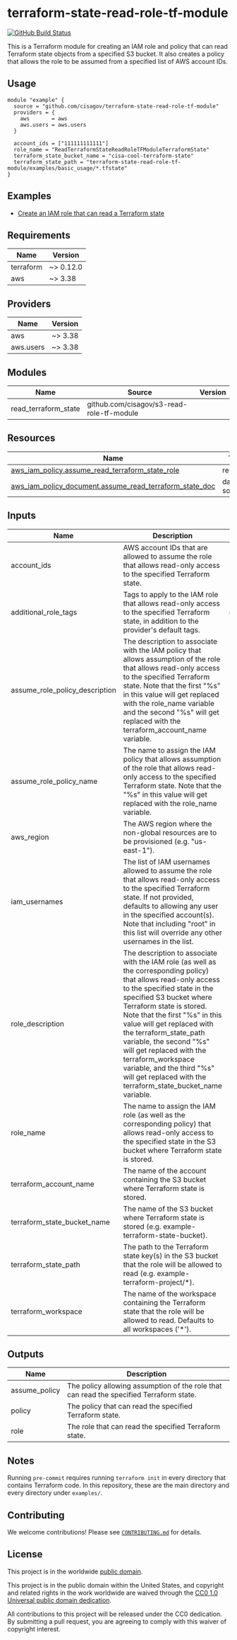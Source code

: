 # terraform-state-read-role-tf-module #

[![GitHub Build Status](https://github.com/cisagov/terraform-state-read-role-tf-module/workflows/build/badge.svg)](https://github.com/cisagov/terraform-state-read-role-tf-module/actions)

This is a Terraform module for creating an IAM role and policy that can
read Terraform state objects from a specified S3 bucket.  It also creates
a policy that allows the role to be assumed from a specified list of AWS
account IDs.

## Usage ##

```hcl
module "example" {
  source = "github.com/cisagov/terraform-state-read-role-tf-module"
  providers = {
    aws       = aws
    aws.users = aws.users
  }

  account_ids = ["111111111111"]
  role_name = "ReadTerraformStateReadRoleTFModuleTerraformState"
  terraform_state_bucket_name = "cisa-cool-terraform-state"
  terraform_state_path = "terraform-state-read-role-tf-module/examples/basic_usage/*.tfstate"
}
```

## Examples ##

* [Create an IAM role that can read a Terraform state](https://github.com/cisagov/terraform-state-read-role-tf-module/tree/develop/examples/basic_usage)

## Requirements ##

| Name | Version |
|------|---------|
| terraform | ~> 0.12.0 |
| aws | ~> 3.38 |

## Providers ##

| Name | Version |
|------|---------|
| aws | ~> 3.38 |
| aws.users | ~> 3.38 |

## Modules ##

| Name | Source | Version |
|------|--------|---------|
| read\_terraform\_state | github.com/cisagov/s3-read-role-tf-module |  |

## Resources ##

| Name | Type |
|------|------|
| [aws_iam_policy.assume_read_terraform_state_role](https://registry.terraform.io/providers/hashicorp/aws/latest/docs/resources/iam_policy) | resource |
| [aws_iam_policy_document.assume_read_terraform_state_doc](https://registry.terraform.io/providers/hashicorp/aws/latest/docs/data-sources/iam_policy_document) | data source |

## Inputs ##

| Name | Description | Type | Default | Required |
|------|-------------|------|---------|:--------:|
| account\_ids | AWS account IDs that are allowed to assume the role that allows read-only access to the specified Terraform state. | `list(string)` | `[]` | no |
| additional\_role\_tags | Tags to apply to the IAM role that allows read-only access to the specified Terraform state, in addition to the provider's default tags. | `map(string)` | `{}` | no |
| assume\_role\_policy\_description | The description to associate with the IAM policy that allows assumption of the role that allows read-only access to the specified Terraform state.  Note that the first "%s" in this value will get replaced with the role\_name variable and the second "%s" will get replaced with the terraform\_account\_name variable. | `string` | `"Allow assumption of the %s role in the %s account."` | no |
| assume\_role\_policy\_name | The name to assign the IAM policy that allows assumption of the role that allows read-only access to the specified Terraform state.  Note that the "%s" in this value will get replaced with the role\_name variable. | `string` | `"Assume%s"` | no |
| aws\_region | The AWS region where the non-global resources are to be provisioned (e.g. "us-east-1"). | `string` | `"us-east-1"` | no |
| iam\_usernames | The list of IAM usernames allowed to assume the role that allows read-only access to the specified Terraform state.  If not provided, defaults to allowing any user in the specified account(s).  Note that including "root" in this list will override any other usernames in the list. | `list(string)` | `["root"]` | no |
| role\_description | The description to associate with the IAM role (as well as the corresponding policy) that allows read-only access to the specified state in the specified S3 bucket where Terraform state is stored.  Note that the first "%s" in this value will get replaced with the terraform\_state\_path variable, the second "%s" will get replaced with the terraform\_workspace variable, and the third "%s" will get replaced with the terraform\_state\_bucket\_name variable. | `string` | `"Allows read-only access to the Terraform state at '%s' for the '%s' workspace(s) in the %s S3 bucket."` | no |
| role\_name | The name to assign the IAM role (as well as the corresponding policy) that allows read-only access to the specified state in the S3 bucket where Terraform state is stored. | `string` | n/a | yes |
| terraform\_account\_name | The name of the account containing the S3 bucket where Terraform state is stored. | `string` | `"Terraform"` | no |
| terraform\_state\_bucket\_name | The name of the S3 bucket where Terraform state is stored (e.g. example-terraform-state-bucket). | `string` | n/a | yes |
| terraform\_state\_path | The path to the Terraform state key(s) in the S3 bucket that the role will be allowed to read (e.g. example-terraform-project/*). | `string` | n/a | yes |
| terraform\_workspace | The name of the workspace containing the Terraform state that the role will be allowed to read.  Defaults to all workspaces ('*'). | `string` | `"*"` | no |

## Outputs ##

| Name | Description |
|------|-------------|
| assume\_policy | The policy allowing assumption of the role that can read the specified Terraform state. |
| policy | The policy that can read the specified Terraform state. |
| role | The role that can read the specified Terraform state. |

## Notes ##

Running `pre-commit` requires running `terraform init` in every directory that
contains Terraform code. In this repository, these are the main directory and
every directory under `examples/`.

## Contributing ##

We welcome contributions!  Please see [`CONTRIBUTING.md`](CONTRIBUTING.md) for
details.

## License ##

This project is in the worldwide [public domain](LICENSE).

This project is in the public domain within the United States, and
copyright and related rights in the work worldwide are waived through
the [CC0 1.0 Universal public domain
dedication](https://creativecommons.org/publicdomain/zero/1.0/).

All contributions to this project will be released under the CC0
dedication. By submitting a pull request, you are agreeing to comply
with this waiver of copyright interest.

